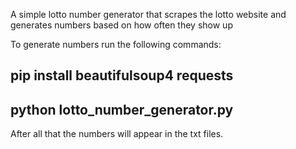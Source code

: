 A simple lotto number generator that scrapes the lotto website and generates numbers based on how often they show up

To generate numbers run the following commands:

## pip install beautifulsoup4 requests
## python lotto_number_generator.py

After all that the numbers will appear in the txt files.

